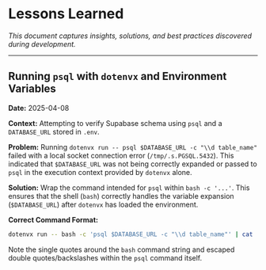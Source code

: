 # Lessons Learned

*This document captures insights, solutions, and best practices discovered during development.*

---

## Running `psql` with `dotenvx` and Environment Variables

**Date:** 2025-04-08

**Context:** Attempting to verify Supabase schema using `psql` and a `DATABASE_URL` stored in `.env`.

**Problem:**
Running `dotenvx run -- psql $DATABASE_URL -c "\\d table_name"` failed with a local socket connection error (`/tmp/.s.PGSQL.5432`). This indicated that `$DATABASE_URL` was not being correctly expanded or passed to `psql` in the execution context provided by `dotenvx` alone.

**Solution:**
Wrap the command intended for `psql` within `bash -c '...'`. This ensures that the shell (`bash`) correctly handles the variable expansion (`$DATABASE_URL`) after `dotenvx` has loaded the environment.

**Correct Command Format:**
```bash
dotenvx run -- bash -c 'psql $DATABASE_URL -c "\\d table_name"' | cat
```
Note the single quotes around the `bash` command string and escaped double quotes/backslashes within the `psql` command itself. 
